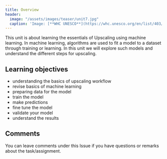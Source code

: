 ```yaml
---
title: Overview
header:
  image: "/assets/images/teaser/unit7.jpg"
  caption: 'Image: [**WHC UNESCO**](https://whc.unesco.org/en/list/403/)'
---
```


This unit is about learning the essentials of Upscaling using machine learning. In machine learning, algorithms are used to fit a model to a dataset through training or learning. 
In this unit we will explore such models and understand the different steps for upscaling.

<!--more-->

## Learning objectives

* understanding the basics of upscaling workflow
* revise basics of machine learning
* preparing data for the model
* train the model
* make predictions
* fine tune the model
* validate your model
* understand the results

## Comments

You can leave comments under this Issue if you have questions or remarks about the task/assignment. 

<script src="https://utteranc.es/client.js"
        repo="GeoMOER/moer-mpg-upscaling"
        issue-term="moer-mpg-upscaling-unit08-upscaling"
        theme="github-light"
        crossorigin="anonymous"
        async>
</script>
